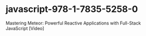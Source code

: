 # javascript-978-1-7835-5258-0
Mastering Meteor: Powerful Reactive Applications with Full-Stack JavaScript [Video]
